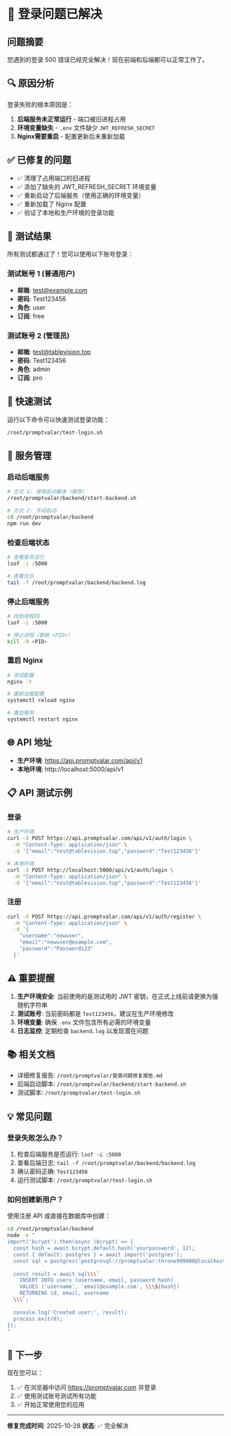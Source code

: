 # 🎉 登录问题已解决

## 问题摘要

您遇到的登录 500 错误已经完全解决！现在前端和后端都可以正常工作了。

## 🔍 原因分析

登录失败的根本原因是：

1. **后端服务未正常运行** - 端口被旧进程占用
2. **环境变量缺失** - `.env` 文件缺少 `JWT_REFRESH_SECRET`
3. **Nginx需要重启** - 配置更新后未重新加载

## ✅ 已修复的问题

- ✅ 清理了占用端口的旧进程
- ✅ 添加了缺失的 JWT_REFRESH_SECRET 环境变量
- ✅ 重新启动了后端服务（使用正确的环境变量）
- ✅ 重新加载了 Nginx 配置
- ✅ 验证了本地和生产环境的登录功能

## 🧪 测试结果

所有测试都通过了！您可以使用以下账号登录：

### 测试账号 1 (普通用户)
- **邮箱**: test@example.com
- **密码**: Test123456
- **角色**: user
- **订阅**: free

### 测试账号 2 (管理员)
- **邮箱**: test@tablevision.top
- **密码**: Test123456
- **角色**: admin
- **订阅**: pro

## 🚀 快速测试

运行以下命令可以快速测试登录功能：

```bash
/root/promptvalar/test-login.sh
```

## 📝 服务管理

### 启动后端服务

```bash
# 方式 1: 使用启动脚本（推荐）
/root/promptvalar/backend/start-backend.sh

# 方式 2: 手动启动
cd /root/promptvalar/backend
npm run dev
```

### 检查后端状态

```bash
# 查看是否运行
lsof -i :5000

# 查看日志
tail -f /root/promptvalar/backend/backend.log
```

### 停止后端服务

```bash
# 找到进程ID
lsof -i :5000

# 停止进程（替换 <PID>）
kill -9 <PID>
```

### 重启 Nginx

```bash
# 测试配置
nginx -t

# 重新加载配置
systemctl reload nginx

# 重启服务
systemctl restart nginx
```

## 🌐 API 地址

- **生产环境**: https://api.promptvalar.com/api/v1
- **本地环境**: http://localhost:5000/api/v1

## 📋 API 测试示例

### 登录

```bash
# 生产环境
curl -X POST https://api.promptvalar.com/api/v1/auth/login \
  -H "Content-Type: application/json" \
  -d '{"email":"test@tablevision.top","password":"Test123456"}'

# 本地环境
curl -X POST http://localhost:5000/api/v1/auth/login \
  -H "Content-Type: application/json" \
  -d '{"email":"test@tablevision.top","password":"Test123456"}'
```

### 注册

```bash
curl -X POST https://api.promptvalar.com/api/v1/auth/register \
  -H "Content-Type: application/json" \
  -d '{
    "username":"newuser",
    "email":"newuser@example.com",
    "password":"Password123"
  }'
```

## ⚠️ 重要提醒

1. **生产环境安全**: 当前使用的是测试用的 JWT 密钥，在正式上线前请更换为强随机字符串
2. **测试账号**: 当前密码都是 `Test123456`，建议在生产环境修改
3. **环境变量**: 确保 `.env` 文件包含所有必需的环境变量
4. **日志监控**: 定期检查 `backend.log` 以发现潜在问题

## 📚 相关文档

- 详细修复报告: `/root/promptvalar/登录问题修复报告.md`
- 后端启动脚本: `/root/promptvalar/backend/start-backend.sh`
- 测试脚本: `/root/promptvalar/test-login.sh`

## 💡 常见问题

### 登录失败怎么办？

1. 检查后端服务是否运行: `lsof -i :5000`
2. 查看后端日志: `tail -f /root/promptvalar/backend/backend.log`
3. 确认密码正确: `Test123456`
4. 运行测试脚本: `/root/promptvalar/test-login.sh`

### 如何创建新用户？

使用注册 API 或直接在数据库中创建：

```bash
cd /root/promptvalar/backend
node -e "
import('bcrypt').then(async (bcrypt) => {
  const hash = await bcrypt.default.hash('yourpassword', 12);
  const { default: postgres } = await import('postgres');
  const sql = postgres('postgresql://promptvalar:throne999000@localhost:5432/promptvalar');
  
  const result = await sql\\\`
    INSERT INTO users (username, email, password_hash)
    VALUES ('username', 'email@example.com', \\\${hash})
    RETURNING id, email, username
  \\\`;
  
  console.log('Created user:', result);
  process.exit(0);
});
"
```

## 🎯 下一步

现在您可以：

1. ✅ 在浏览器中访问 https://promptvalar.com 并登录
2. ✅ 使用测试账号测试所有功能
3. ✅ 开始正常使用您的应用

---

**修复完成时间**: 2025-10-28
**状态**: ✅ 完全解决

